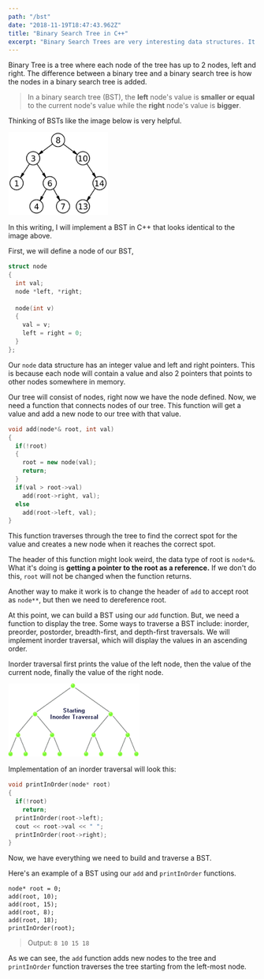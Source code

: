 ```yaml
---
path: "/bst"
date: "2018-11-19T18:47:43.962Z"
title: "Binary Search Tree in C++"
excerpt: "Binary Search Trees are very interesting data structures. It's a tree where each node of the tree has up to 2 nodes, left and right. What makes a binary tree a binary 'search' tree is how the left and right nodes are added."
---
```


Binary Tree is a tree where each node of the tree has up to 2 nodes, left and right. The difference between a binary tree and a binary search tree is how the nodes in a binary search tree is added.

>In a binary search tree (BST), the **left** node's value is **smaller or equal** to the current node's value while the **right** node's value is **bigger**.

Thinking of BSTs like the image below is very helpful.

<img src="/static/images/bst.png" width="40%" height="50%">

In this writing, I will implement a BST in C++ that looks identical to the image above.

First, we will define a node of our BST,

```cpp
struct node
{
  int val;
  node *left, *right;

  node(int v)
  {
    val = v;
    left = right = 0;
  }
};
```

Our `node` data structure has an integer value and left and right pointers. This is because each node will contain a value and also 2 pointers that points to other nodes somewhere in memory.

Our tree will consist of nodes, right now we have the node defined. Now, we need a function that connects nodes of our tree. This function will get a value and add a new node to our tree with that value.

```cpp
void add(node*& root, int val)
{
  if(!root)
  {
    root = new node(val);
    return;
  }
  if(val > root->val)
    add(root->right, val);
  else
    add(root->left, val);
}
```

This function traverses through the tree to find the correct spot for the value and creates a new node when it reaches the correct spot.

The header of this function might look weird, the data type of root is `node*&`. What it's doing is **getting a pointer to the root as a reference.** If we don't do this, `root` will not be changed when the function returns.

Another way to make it work is to change the header of `add` to accept root as `node**`, but then we need to dereference root.

At this point, we can build a BST using our `add` function. But, we need a function to display the tree. Some ways to traverse a BST include: inorder, preorder, postorder, breadth-first, and depth-first traversals. We will implement inorder traversal, which will display the values in an ascending order.

Inorder traversal first prints the value of the left node, then the value of the current node, finally the value of the right node.

![](/static/images/inOrderTraversal.gif?raw=true "Binary Search Tree")

Implementation of an inorder traversal will look this:

```cpp
void printInOrder(node* root)
{
  if(!root)
    return;
  printInOrder(root->left);
  cout << root->val << " ";
  printInOrder(root->right);
}
```

Now, we have everything we need to build and traverse a BST.

Here's an example of a BST using our `add` and `printInOrder` functions.

```
node* root = 0;
add(root, 10);
add(root, 15);
add(root, 8);
add(root, 18);
printInOrder(root);
```

>Output: `8 10 15 18`

As we can see, the `add` function adds new nodes to the tree and `printInOrder` function traverses the tree starting from the left-most node.